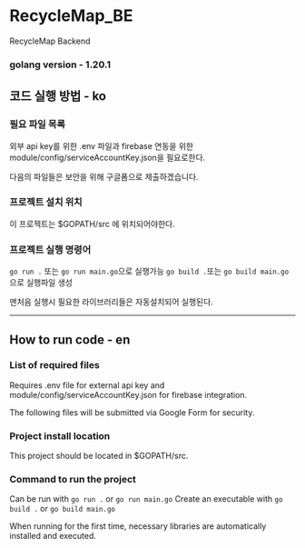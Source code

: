# RecycleMap_BE
RecycleMap Backend

### golang version - 1.20.1

## 코드 실행 방법 - ko

### 필요 파일 목록

외부 api key를 위한 .env 파일과 firebase 연동을 위한 module/config/serviceAccountKey.json을 필요로한다.

다음의 파일들은 보안을 위해 구글폼으로 제출하겠습니다.

### 프로젝트 설치 위치

이 프로젝트는 $GOPATH/src 에 위치되어야한다.

### 프로젝트 실행 명령어

`go run .` 또는 `go run main.go`으로 실행가능
`go build .`또는 `go build main.go`으로 실행파일 생성

맨처음 실행시 필요한 라이브러리들은 자동설치되어 실행된다.

---

## How to run code - en

### List of required files

Requires .env file for external api key and module/config/serviceAccountKey.json for firebase integration.

The following files will be submitted via Google Form for security.

### Project install location

This project should be located in $GOPATH/src.

### Command to run the project

Can be run with `go run .` or `go run main.go`
Create an executable with `go build .` or `go build main.go`

When running for the first time, necessary libraries are automatically installed and executed.
